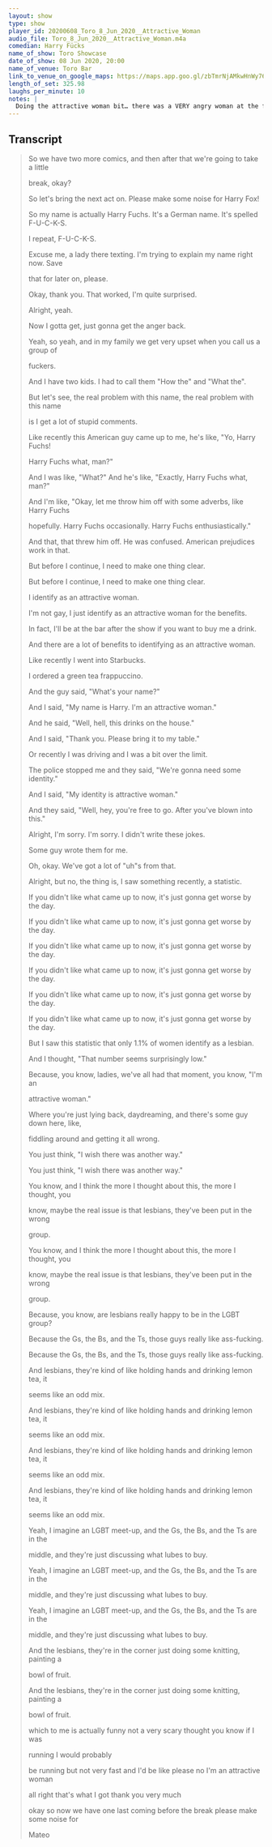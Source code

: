 ```yaml
---
layout: show
type: show
player_id: 20200608_Toro_8_Jun_2020__Attractive_Woman
audio_file: Toro_8_Jun_2020__Attractive_Woman.m4a
comedian: Harry Fücks
name_of_show: Toro Showcase
date_of_show: 08 Jun 2020, 20:00
name_of_venue: Toro Bar
link_to_venue_on_google_maps: https://maps.app.goo.gl/zbTmrNjAMkwHnWy76
length_of_set: 325.98
laughs_per_minute: 10
notes: |
  Doing the attractive woman bit… there was a VERY angry woman at the front. So then I zagged to the bit about lesbians and fruit… there was a group of gay men at the back who enjoy the disaster. Was also the first time a really applied Patrice’s idea of “We’re all going to hell” when bombing
---
```



<h2><i class="fas fa-file-alt"></i> Transcript</h2>

> So we have two more comics, and then after that we're going to take a little
>
> break, okay?
>
> So let's bring the next act on. Please make some noise for Harry Fox!
>
> So my name is actually Harry Fuchs. It's a German name. It's spelled F-U-C-K-S.
>
> I repeat, F-U-C-K-S.
>
> Excuse me, a lady there texting. I'm trying to explain my name right now. Save
>
> that for later on, please.
>
> Okay, thank you. That worked, I'm quite surprised.
>
> Alright, yeah.
>
> Now I gotta get, just gonna get the anger back.
>
> Yeah, so yeah, and in my family we get very upset when you call us a group of
>
> fuckers.
>
> And I have two kids. I had to call them "How the" and "What the".
>
> But let's see, the real problem with this name, the real problem with this name
>
> is I get a lot of stupid comments.
>
> Like recently this American guy came up to me, he's like, "Yo, Harry Fuchs!
>
> Harry Fuchs what, man?"
>
> And I was like, "What?" And he's like, "Exactly, Harry Fuchs what, man?"
>
> And I'm like, "Okay, let me throw him off with some adverbs, like Harry Fuchs
>
> hopefully. Harry Fuchs occasionally. Harry Fuchs enthusiastically."
>
> And that, that threw him off. He was confused. American prejudices work in that.
>
> But before I continue, I need to make one thing clear.
>
> But before I continue, I need to make one thing clear.
>
> I identify as an attractive woman.
>
> I'm not gay, I just identify as an attractive woman for the benefits.
>
> In fact, I'll be at the bar after the show if you want to buy me a drink.
>
> And there are a lot of benefits to identifying as an attractive woman.
>
> Like recently I went into Starbucks.
>
> I ordered a green tea frappuccino.
>
> And the guy said, "What's your name?"
>
> And I said, "My name is Harry. I'm an attractive woman."
>
> And he said, "Well, hell, this drinks on the house."
>
> And I said, "Thank you. Please bring it to my table."
>
> Or recently I was driving and I was a bit over the limit.
>
> The police stopped me and they said, "We're gonna need some identity."
>
> And I said, "My identity is attractive woman."
>
> And they said, "Well, hey, you're free to go. After you've blown into this."
>
> Alright, I'm sorry. I'm sorry. I didn't write these jokes.
>
> Some guy wrote them for me.
>
> Oh, okay. We've got a lot of "uh"s from that.
>
> Alright, but no, the thing is, I saw something recently, a statistic.
>
> If you didn't like what came up to now, it's just gonna get worse by the day.
>
> If you didn't like what came up to now, it's just gonna get worse by the day.
>
> If you didn't like what came up to now, it's just gonna get worse by the day.
>
> If you didn't like what came up to now, it's just gonna get worse by the day.
>
> If you didn't like what came up to now, it's just gonna get worse by the day.
>
> If you didn't like what came up to now, it's just gonna get worse by the day.
>
> But I saw this statistic that only 1.1% of women identify as a lesbian.
>
> And I thought, "That number seems surprisingly low."
>
> Because, you know, ladies, we've all had that moment, you know, "I'm an
>
> attractive woman."
>
> Where you're just lying back, daydreaming, and there's some guy down here, like,
>
> fiddling around and getting it all wrong.
>
> You just think, "I wish there was another way."
>
> You just think, "I wish there was another way."
>
> You know, and I think the more I thought about this, the more I thought, you
>
> know, maybe the real issue is that lesbians, they've been put in the wrong
>
> group.
>
> You know, and I think the more I thought about this, the more I thought, you
>
> know, maybe the real issue is that lesbians, they've been put in the wrong
>
> group.
>
> Because, you know, are lesbians really happy to be in the LGBT group?
>
> Because the Gs, the Bs, and the Ts, those guys really like ass-fucking.
>
> Because the Gs, the Bs, and the Ts, those guys really like ass-fucking.
>
> And lesbians, they're kind of like holding hands and drinking lemon tea, it
>
> seems like an odd mix.
>
> And lesbians, they're kind of like holding hands and drinking lemon tea, it
>
> seems like an odd mix.
>
> And lesbians, they're kind of like holding hands and drinking lemon tea, it
>
> seems like an odd mix.
>
> And lesbians, they're kind of like holding hands and drinking lemon tea, it
>
> seems like an odd mix.
>
> Yeah, I imagine an LGBT meet-up, and the Gs, the Bs, and the Ts are in the
>
> middle, and they're just discussing what lubes to buy.
>
> Yeah, I imagine an LGBT meet-up, and the Gs, the Bs, and the Ts are in the
>
> middle, and they're just discussing what lubes to buy.
>
> Yeah, I imagine an LGBT meet-up, and the Gs, the Bs, and the Ts are in the
>
> middle, and they're just discussing what lubes to buy.
>
> And the lesbians, they're in the corner just doing some knitting, painting a
>
> bowl of fruit.
>
> And the lesbians, they're in the corner just doing some knitting, painting a
>
> bowl of fruit.
>
> which to me is actually funny not a very scary thought you know if I was
>
> running I would probably
>
> be running but not very fast and I'd be like please no I'm an attractive woman
>
> all right that's what I got thank you very much
>
> okay so now we have one last coming before the break please make some noise for
>
> Mateo
